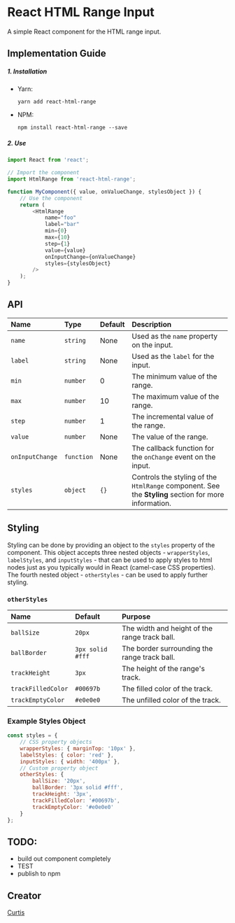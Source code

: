 # React HTML Range Input

A simple React component for the HTML range input.

## Implementation Guide

##### 1. Installation

- Yarn:

  `yarn add react-html-range`

- NPM:

  `npm install react-html-range --save`

##### 2. Use

```javascript
import React from 'react';

// Import the component
import HtmlRange from 'react-html-range';

function MyComponent({ value, onValueChange, stylesObject }) {
	// Use the component
	return (
		<HtmlRange
			name="foo"
			label="bar"
			min={0}
			max={10}
			step={1}
			value={value}
			onInputChange={onValueChange}
			styles={stylesObject}
		/>
	);
}
```

## API

| Name            | Type       | Default | Description                                                                                          |
| :-------------- | :--------- | :------ | :--------------------------------------------------------------------------------------------------- |
| `name`          | `string`   | None    | Used as the `name` property on the input.                                                            |
| `label`         | `string`   | None    | Used as the `label` for the input.                                                                   |
| `min`           | `number`   | 0       | The minimum value of the range.                                                                      |
| `max`           | `number`   | 10      | The maximum value of the range.                                                                      |
| `step`          | `number`   | 1       | The incremental value of the range.                                                                  |
| `value`         | `number`   | None    | The value of the range.                                                                              |
| `onInputChange` | `function` | None    | The callback function for the `onChange` event on the input.                                         |
| `styles`        | `object`   | `{}`    | Controls the styling of the `HtmlRange` component. See the **Styling** section for more information. |

## Styling

Styling can be done by providing an object to the `styles` property of the component. This object accepts three nested objects - `wrapperStyles`, `labelStyles`, and `inputStyles` - that can be used to apply styles to html nodes just as you typically would in React (camel-case CSS properties). The fourth nested object - `otherStyles` - can be used to apply further styling.

### `otherStyles`

| Name               | Default          | Purpose                                       |
| :----------------- | :--------------- | :-------------------------------------------- |
| `ballSize`         | `20px`           | The width and height of the range track ball. |
| `ballBorder`       | `3px solid #fff` | The border surrounding the range track ball.  |
| `trackHeight`      | `3px`            | The height of the range's track.              |
| `trackFilledColor` | `#00697b`        | The filled color of the track.                |
| `trackEmptyColor`  | `#e0e0e0`        | The unfilled color of the track.              |

### Example Styles Object

```javascript
const styles = {
	// CSS property objects
	wrapperStyles: { marginTop: '10px' },
	labelStyles: { color: 'red' },
	inputStyles: { width: '400px' },
	// Custom property object
	otherStyles: {
		ballSize: '20px',
		ballBorder: '3px solid #fff',
		trackHeight: '3px',
		trackFilledColor: '#00697b',
		trackEmptyColor: '#e0e0e0'
	}
};
```

## TODO:

- build out component completely
- TEST
- publish to npm

## Creator

[Curtis](https://curtisrodgers.com/)
